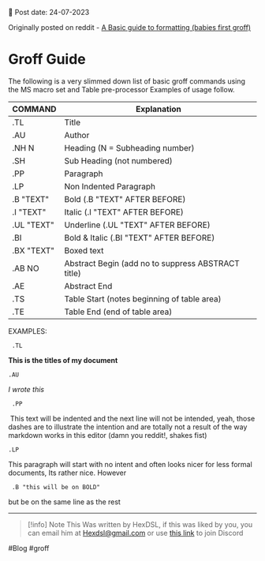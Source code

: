 

📆 Post date: 24-07-2023 

Originally posted on reddit - [A Basic guide to formatting (babies first groff)](https://www.reddit.com/r/groff/comments/aaowx3/a_basic_guide_to_formatting_babies_first_groff/)

# **Groff Guide**

The following is a very slimmed down list of basic groff commands using the MS macro set and Table pre-processor Examples of usage follow.

| COMMAND | Explanation |
| --- | --- |
| .TL | Title |
| .AU | Author |
| .NH N | Heading (N = Subheading number) |
| .SH | Sub Heading (not numbered) |
| .PP | Paragraph |
| .LP | Non Indented Paragraph |
| .B "TEXT" | Bold (.B "TEXT" AFTER BEFORE) |
| .I "TEXT" | Italic (.I "TEXT" AFTER BEFORE) |
| .UL "TEXT" | Underline (.UL "TEXT" AFTER BEFORE) |
| .BI | Bold & Italic (.BI "TEXT" AFTER BEFORE) |
| .BX "TEXT" | Boxed text |
| .AB NO | Abstract Begin (add no to suppress ABSTRACT title) |
| .AE | Abstract End |
| .TS | Table Start (notes beginning of table area) |
| .TE | Table End (end of table area) |

EXAMPLES:
```
 .TL
```
**This is the titles of my document**
```
.AU
```
*I wrote this*
```
 .PP
```
 This text will be indented and the next line will not be intended, yeah, those dashes are to illustrate the intention and are totally not a result of the way markdown works in this editor (damn you reddit!, shakes fist)
```
.LP
```
This paragraph will start with no intent and often looks nicer for less formal documents, Its rather nice. However
```
 .B "this will be on BOLD"
```

but be on the same line as the rest

---

> [!info] Note
> This Was written by HexDSL, if this was liked by you, you can email him at [Hexdsl@gmail.com](mailto:hexdsl@gmail.com) or use [this link](https://discord.hexdsl.com) to join Discord

#Blog #groff 